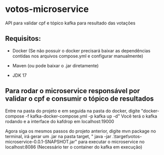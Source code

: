 # votos-microservice
API para validar cpf e tópico kafka para resultado das votações

## Requisitos:

- Docker (Se não possuir o docker precisará baixar as dependências contidas nos arquivos compose.yml e configurar manualmente)
- Maven (ou pode baixar o .jar diretamente)

- JDK 17

## Para rodar o microservice responsável por validar o cpf e consumir o tópico de resultados 
 
Entre na pasta do projeto e em seguida na pasta do docker, digite "docker-compose -f kafka-docker-compose.yml -p kafka up -d"
Você terá o kafka rodando e a interface do kafdrop em localhost:19000

Agora siga os mesmos passos do projeto anterior, digite mvn package no terminal, irá gerar um .jar na pasta target,
" java -jar .\target\votos-microservice-0.0.1-SNAPSHOT.jar" para executar o microservice no localhost:8086 
(Necessário ter o container do kafka em execução)
